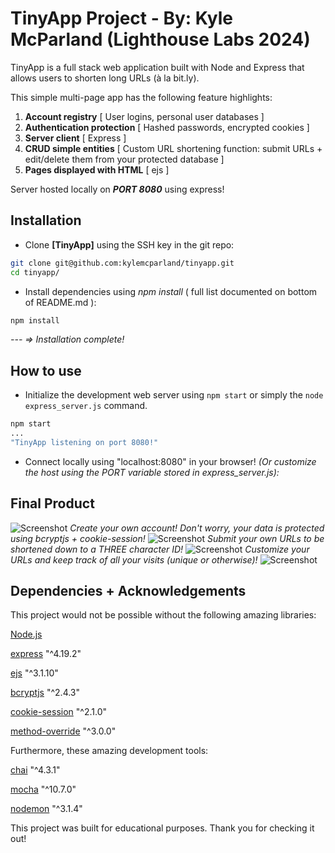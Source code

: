 # TinyApp Project - By: Kyle McParland (Lighthouse Labs 2024)

TinyApp is a full stack web application built with Node and Express that allows users to shorten long URLs (à la bit.ly).

This simple multi-page app has the following feature highlights:
1. **Account registry** [ User logins, personal user databases ]
2. **Authentication protection** [ Hashed passwords, encrypted cookies ] 
3. **Server client** [ Express ]
4. **CRUD simple entities** [ Custom URL shortening function: submit URLs + edit/delete them from your protected database ]
5. **Pages displayed with HTML** [ ejs ]

Server hosted locally on ***PORT 8080*** using express!

## Installation

- Clone **[TinyApp]** using the SSH key in the git repo:

```bash
git clone git@github.com:kylemcparland/tinyapp.git
cd tinyapp/
```

- Install dependencies using _npm install_ ( full list documented on bottom of README.md ):

```bash
npm install
```

_--- => Installation complete!_

## How to use
- Initialize the development web server using `npm start` or simply the `node express_server.js` command.
```bash
npm start
...
"TinyApp listening on port 8080!"
```
- Connect locally using "localhost:8080" in your browser! _(Or customize the host using the PORT variable stored in express_server.js):_

## Final Product

![Screenshot](https://i.ibb.co/gZVfS93/screenshot1-tinyapp.png "Screenshot")
_Create your own account! Don't worry, your data is protected using bcryptjs + cookie-session!_
![Screenshot](https://i.ibb.co/NsC5WjZ/screenshot2-tinyapp.png "Screenshot")
_Submit your own URLs to be shortened down to a THREE character ID!_
![Screenshot](https://i.ibb.co/5khy1MD/screenshot3-tinyapp.png "Screenshot")
_Customize your URLs and keep track of all your visits (unique or otherwise)!_
![Screenshot](https://i.ibb.co/FH8RCKn/screenshot4-tinyapp.png "Screenshot")

## Dependencies + Acknowledgements
This project would not be possible without the following amazing libraries:

[Node.js](https://nodejs.org/en/download/package-manager)

[express](https://www.npmjs.com/package/express) "^4.19.2"

[ejs](https://www.npmjs.com/package/ejs) "^3.1.10"

[bcryptjs](https://www.npmjs.com/package/bcryptjs) "^2.4.3"

[cookie-session](https://www.npmjs.com/package/cookie-session) "^2.1.0"

[method-override](https://www.npmjs.com/package/method-override) "^3.0.0"

Furthermore, these amazing development tools:

[chai](https://www.npmjs.com/package/chai) "^4.3.1"

[mocha](https://www.npmjs.com/package/mocha) "^10.7.0"

[nodemon](https://www.npmjs.com/package/nodemon) "^3.1.4"

This project was built for educational purposes. Thank you for checking it out!